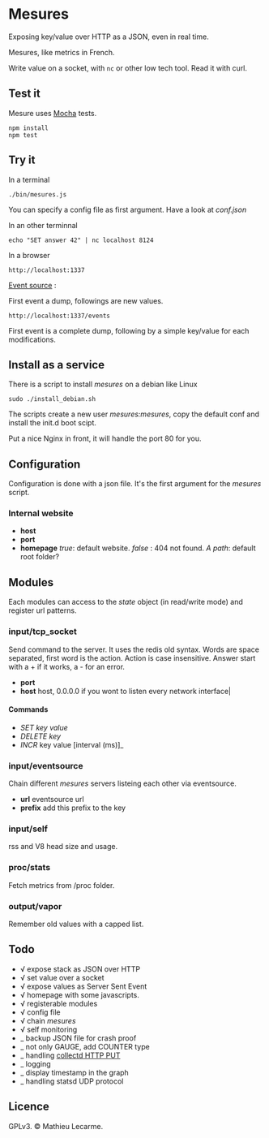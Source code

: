 Mesures
=======

Exposing key/value over HTTP as a JSON, even in real time.

Mesures, like metrics in French.

Write value on a socket, with `nc` or other low tech tool. Read it with curl.

Test it
-------

Mesure uses [Mocha](http://visionmedia.github.com/mocha/) tests.

    npm install
    npm test

Try it
------

In a terminal

    ./bin/mesures.js

You can specify a config file as first argument. Have a look at _conf.json_

In an other terminnal

    echo "SET answer 42" | nc localhost 8124

In a browser

    http://localhost:1337

[Event source](http://dev.w3.org/html5/eventsource/) :

First event a dump, followings are new values.

    http://localhost:1337/events

First event is a complete dump, following by a simple key/value for each modifications.

Install as a service
--------------------

There is a script to install _mesures_ on a debian like Linux

    sudo ./install_debian.sh

The scripts create a new user _mesures:mesures_, copy the default conf
and install the init.d boot scipt.

Put a nice Nginx in front, it will handle the port 80 for you.

Configuration
-------------

Configuration is done with a json file. It's the first argument for the
_mesures_ script.

### Internal website

* **host**
* **port**
* **homepage** _true_: default website. _false_ : 404 not found. _A path_: default root folder?

Modules
-------

Each modules can access to the _state_ object (in read/write mode) and register
url patterns.

### input/tcp_socket

Send command to the server.
It uses the redis old syntax.
Words are space separated, first word is the action.
Action is case insensitive.
Answer start with a + if it works, a - for an error.

* **port**
* **host** host, 0.0.0.0 if you wont to listen every network interface|

#### Commands

* _SET key value_
* _DELETE key_
* _INCR_ key value [interval (ms)]_

### input/eventsource

Chain different _mesures_ servers listeing each other via eventsource.

* **url** eventsource url
* **prefix** add this prefix to the key

### input/self

rss and V8 head size and usage.

### proc/stats

Fetch metrics from /proc folder.

### output/vapor

Remember old values with a capped list.


Todo
----

 * √ expose stack as JSON over HTTP
 * √ set value over a socket
 * √ expose values as Server Sent Event
 * √ homepage with some javascripts.
 * √ registerable modules
 * √ config file
 * √ chain _mesures_
 * √ self monitoring
 * _ backup JSON file for crash proof
 * _ not only GAUGE, add COUNTER type
 * _ handling [collectd HTTP PUT](http://collectd.org/wiki/index.php/Plugin:Write_HTTP)
 * _ logging
 * _ display timestamp in the graph
 * _ handling statsd UDP protocol

Licence
-------
GPLv3. © Mathieu Lecarme.
